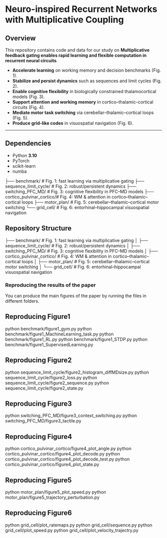 
# Neuro-inspired Recurrent Networks with Multiplicative Coupling

## Overview
This repository contains code and data for our study on **Multiplicative feedback gating enables rapid learning and flexible computation
in recurrent neural circuits**.  
- **Accelerate learning** on working memory and decision benchmarks (Fig. 1).
- **Stabilize and persist dynamics** such as sequences and limit cycles (Fig. 2).
- **Enable cognitive flexibility** in biologically constrained thalamocortical models (Fig. 3).
- **Support attention and working memory** in cortico–thalamic–cortical circuits (Fig. 4).
- **Mediate motor task switching** via cerebellar–thalamic–cortical loops (Fig. 5).
- **Produce grid-like codes** in visuospatial navigation (Fig. 6).

---


## Dependencies
- Python **3.10**
- PyTorch
- scikit-learn
- numba


├── benchmark/               # Fig. 1: fast learning via multiplicative gating
├── sequence_limit_cycle/    # Fig. 2: robust/persistent dynamics
├── switching_PFC_MD/        # Fig. 3: cognitive flexibility in PFC–MD models
├── cortico_pulvinar_cortico/# Fig. 4: WM & attention in cortico–thalamic–cortical loops
├── motor_plan/              # Fig. 5: cerebellar–thalamic–cortical motor switching
└── grid_cell/               # Fig. 6: entorhinal–hippocampal visuospatial navigation

## Repository Structure


├── benchmark/                    # Fig. 1: fast learning via multiplicative gating
│
├── sequence_limit_cycle/         # Fig. 2: robust/persistent dynamics
│
├── switching_PFC_MD/             # Fig. 3: cognitive flexibility in PFC–MD models
│
├── cortico_pulvinar_cortico/     # Fig. 4: WM & attention in cortico–thalamic–cortical loops
│
├── motor_plan/                   # Fig. 5: cerebellar–thalamic–cortical motor switching
│
└── grid_cell/                    # Fig. 6: entorhinal–hippocampal visuospatial navigation




### Reproducing the results of the paper
You can produce the main figures of the paper by running the files in different folders.

## Reproducing Figure1
python benchmark/figure1_gym.py
python benchmark/figure1_MachineLearning_task.py
python benchmark/figure1_RL.py
python benchmark/figure1_STDP.py
python benchmark/figure1_SupervisedLearning.py

## Reproducing Figure2
python sequence_limit_cycle/figure2_histogram_diffMDsize.py
python sequence_limit_cycle/figure2_loss.py
python sequence_limit_cycle/figure2_sequence.py
python sequence_limit_cycle/figure2_state.py

## Reproducing Figure3
python switching_PFC_MD/figure3_context_switching.py
python switching_PFC_MD/figure3_tactile.py


## Reproducing Figure4
python cortico_pulvinar_cortico/figure4_plot_angle.py
python cortico_pulvinar_cortico/figure4_plot_decode.py
python cortico_pulvinar_cortico/figure4_plot_decode_test.py
python cortico_pulvinar_cortico/figure4_plot_state.py



## Reproducing Figure5
python motor_plan/figure5_plot_speed.py
python motor_plan/figure5_trajectory_perturbation.py


## Reproducing Figure6

python grid_cell/plot_ratemaps.py
python grid_cell/sequence.py
python grid_cell/plot_speed.py
python grid_cell/plot_velocity_trajectry.py


















